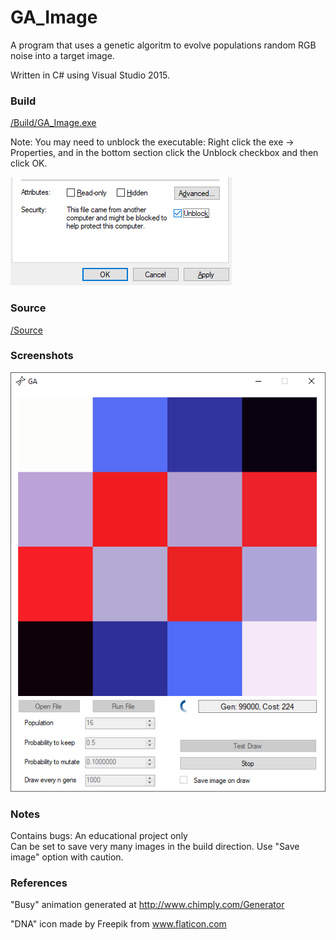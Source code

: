 # GA_Image

A program that uses a genetic algoritm to evolve populations random RGB noise into a target image.

Written in C# using Visual Studio 2015.
  

### Build

<a href="https://github.com/kellybs1/GA_Image/raw/master/Build/GA_Image.exe">/Build/GA_Image.exe</a>

Note: You may need to unblock the executable: Right click the exe -> Properties, and in the bottom section click the Unblock checkbox and then click OK.

<img src="unblock.png">


### Source

<a href="/GA_Image">/Source</a>



### Screenshots

<img src="screenshot.png" width="640"/>



### Notes
Contains bugs: An educational project only    
Can be set to save very many images in the build direction. Use "Save image" option with caution.


### References
"Busy" animation generated at http://www.chimply.com/Generator

"DNA" icon made by Freepik from www.flaticon.com 


